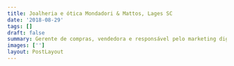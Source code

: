 ```yaml
---
title: Joalheria e ótica Mondadori & Mattos, Lages SC
date: '2018-08-29'
tags: []
draft: false
summary: Gerente de compras, vendedora e responsável pelo marketing digital.
images: ['']
layout: PostLayout
---
```

